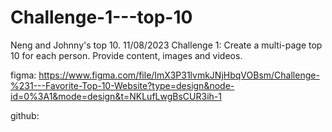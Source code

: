 # Challenge-1---top-10  
Neng and Johnny's top 10. 
11/08/2023 
Challenge 1: Create a multi-page top 10 for each person. Provide content, images and videos.

figma: https://www.figma.com/file/ImX3P31lvmkJNjHbqVOBsm/Challenge-%231---Favorite-Top-10-Website?type=design&node-id=0%3A1&mode=design&t=NKLufLwgBsCUR3ih-1

github:

